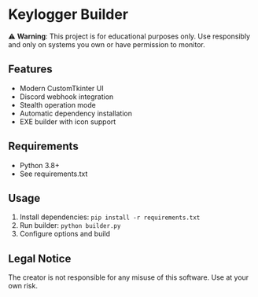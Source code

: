 # Keylogger Builder

⚠️ **Warning**: This project is for educational purposes only. Use responsibly and only on systems you own or have permission to monitor.

## Features
- Modern CustomTkinter UI
- Discord webhook integration
- Stealth operation mode
- Automatic dependency installation
- EXE builder with icon support

## Requirements
- Python 3.8+
- See requirements.txt

## Usage
1. Install dependencies: `pip install -r requirements.txt`
2. Run builder: `python builder.py`
3. Configure options and build

## Legal Notice
The creator is not responsible for any misuse of this software. Use at your own risk.
